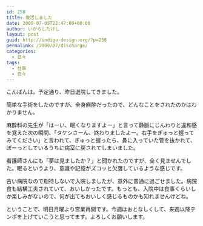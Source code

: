 ```yaml
---
id: 258
title: 復活しました
date: 2009-07-05T22:47:09+00:00
author: いがらしたけし
layout: post
guid: http://indigo-design.org/?p=258
permalink: /2009/07/discharge/
categories:
  - 日々
tags:
  - 仕事
  - 日々
---
```

こんばんは。予定通り、昨日退院してきました。

簡単な手術をしたのですが、全身麻酔だったので、どんなことをされたのかはわかりません。

麻酔科の先生が「はーい、眠くなりますよー」と言って静脈にじんわりと違和感を覚えた次の瞬間、「タケシさーん、終わりましたよー。右手をぎゅっと握ってみてください」と言われて、ぎゅっと握ったら、鼻に入っていた管を抜かれて、ぼーっとしているうちに病室に戻されてしまいました。

看護師さんにも「夢は見ましたか？」と聞かれたのですが、全く見ませんでした。眠るというより、意識や記憶がズコッと欠落しているような感じです。

古い病院なので期待しないで入院しましたが、意外に普通に過ごせました。病院食も結構工夫されていて、おいしかったです。もっとも、入院中は食事くらいしか楽しみがないので、何が出てもおいしく感じるものかも知れませんけどね。

ということで、明日月曜より営業再開です。今週はおとなしくして、来週以降テンポを上げていこうと思ってます。よろしくお願いします。
